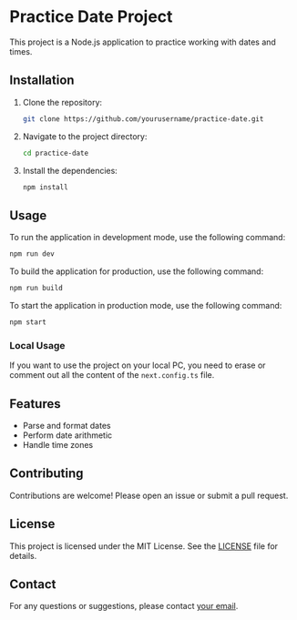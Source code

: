 # Practice Date Project

This project is a Node.js application to practice working with dates and times.

## Installation

1. Clone the repository:
    ```sh
    git clone https://github.com/yourusername/practice-date.git
    ```
2. Navigate to the project directory:
    ```sh
    cd practice-date
    ```
3. Install the dependencies:
    ```sh
    npm install
    ```

## Usage

To run the application in development mode, use the following command:
```sh
npm run dev
```

To build the application for production, use the following command:
```sh
npm run build
```

To start the application in production mode, use the following command:
```sh
npm start
```

### Local Usage

If you want to use the project on your local PC, you need to erase or comment out all the content of the `next.config.ts` file.

## Features

- Parse and format dates
- Perform date arithmetic
- Handle time zones

## Contributing

Contributions are welcome! Please open an issue or submit a pull request.

## License

This project is licensed under the MIT License. See the [LICENSE](LICENSE) file for details.

## Contact

For any questions or suggestions, please contact [your email](mailto:escalantejose22@gmail.com).
